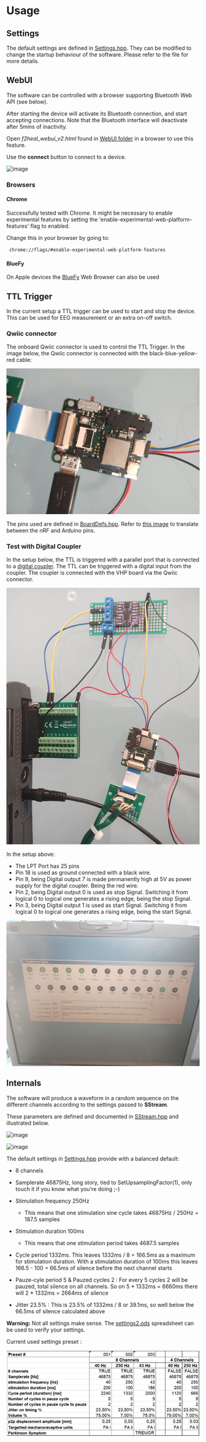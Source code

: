 # Usage

## Settings

The default settings are defined in [Settings.hpp](../VHP-Vibro-Glove2/Settings.hpp). They can be modified to change the startup behaviour of the software. Please refer to the file for more details.

## WebUI

The software can be controlled with a browser supporting Bluetooth Web API (see below).

After starting the device will activate its Bluetooth connection, and start accepting connections. Note that the Bluetooth interface will deactivate after 5mins of inactivity.

Open *f2heal_webui_v2.html*  found in [WebUI folder](../webui) in a browser to use this feature. 

Use the **connect** button to connect to a device.

![image](https://github.com/user-attachments/assets/3cfe0da7-8ac0-4fbd-9464-5c48674eccfa)

### Browsers

#### Chrome

Successfully tested with Chrome. It might be necessary to enable experimental features by setting the 'enable-experimental-web-platform-features' flag to enabled.

Change this in your browser by going to: 

     chrome://flags/#enable-experimental-web-platform-features

#### BlueFy

On Apple devices the [BlueFy](https://apps.apple.com/us/app/bluefy-web-ble-browser/id1492822055) Web Browser can also be used

## TTL Trigger

In the current setup a TTL trigger can be used to start and stop the device. This can be used for EEG measurement or an extra on-off switch.

### Qwiic connector

The onboard Qwiic connector is used to control the TTL Trigger. In the image below, the Qwiic connector is connected with the black-blue-yellow-red cable:

![image](img/nrf_qwiic.jpg)

The pins used are defined in [BoardDefs.hpp](../VHP-Vibro-Glove2/src/BoardDefs.hpp). Refer to [this image](img/AdaFruit-nRF52840.jpg) to translate between the nRF and Arduino pins. 

### Test with Digital Coupler

In the setup below, the TTL is triggered with a parallel port that is connected to a [digital coupler](http://www.analog.com/ADuM1201?doc=ADuM1200_1201.pdf). The TTL can be triggered with a digital input from the coupler. The coupler is connected with the VHP board via the Qwiic connector.

![image](img/dig-coupler_parport_nrf.jpg)

In the setup above:

* The LPT Port has 25 pins
* Pin 18 is used as ground connected with a black wire.
* Pin 9, being Digital output 7 is made permanently high at 5V as power supply for the digital coupler. Being the red wire.
* Pin 2, being Digital output 0 is used as stop Signal. Switching it from logical 0 to logical one generates a rising edge, being the stop Signal.
* Pin 3, being Digital output 1 is used as start Signal. Switching it from logical 0 to logical one generates a rising edge, being the start Signal.

![image](img/parport-screenshot.jpg)

## Internals

The software will produce a waveform in a random sequence on the different channels according to the settings passed to **SStream**.

These parameters are defined and documented in [SStream.hpp](VHP-Vibro-Glove2/SStream.hpp) and illustrated below.

![image](https://github.com/F2HEAL/VHP-Vibro-Glove2/assets/18469570/2a48a60a-b9d9-407f-b9bf-ead3eb6b7bac)

![image](https://github.com/F2HEAL/VHP-Vibro-Glove2/assets/18469570/fc01761d-4320-4044-b50b-c7768205cf2b)

 The default settings in [Settings.hpp](../VHP-Vibro-Glove2/Settings.hpp) provide with a balanced default:
 
 * 8 channels
 * Samplerate 46875Hz, long story, tied to SetUpsamplingFactor(1), only touch it if you know what you're doing ;-)
 * Stimulation frequency 250Hz

      * This means that one stimulation sine cycle takes  46875Hz / 250Hz = 187.5 samples
 * Stimulation duration 100ms
      * This means that one stimulation period takes 4687.5 samples

* Cycle period 1332ms. This leaves 1332ms / 8  = 166.5ms as a maximum for stimulation duration. With a stimulation duration of 100ms this leaves 166.5 - 100 = 66.5ms of silence before the next channel starts

* Pauze-cyle period 5 & Pauzed cycles 2 : For every 5 cycles 2 will be pauzed, total silence on all channels. So on 5 * 1332ms = 6660ms there will 2 * 1332ms = 2664ms of silence
* Jitter 23.5% : This is 23.5% of 1332ms / 8 or 39.1ms, so well below the 66.5ms of silence calculated above


**Warning:** Not all settings make sense. The [settings2.ods](settings2.ods) spreadsheet can be used to verify your settings.

Current used settings preset :

![image](https://github.com/F2HEAL/VHP-Vibro-Glove2/blob/main/doc/settings%20presets%20002.jpg)
